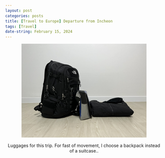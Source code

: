 ```yaml
---
layout: post
categories: posts
title: [Travel to Europe] Departure from Incheon
tags: [Travel]
date-string: February 15, 2024
---
```


<div align="center">
  <img src="./images/2024-02_Europe/IMG_6095.jpeg" width="400">    
  <p>Luggages for this trip. For fast of movement, I choose a backpack instead of a suitcase..</p>
</div>